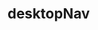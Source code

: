 <!-- generated by markdown-notes-tree -->

# desktopNav

<!-- optional markdown-notes-tree directory description starts here -->

<!-- optional markdown-notes-tree directory description ends here -->

<!-- NOTES FOR ACCESSIBILITY: -->
<!-- https://blog.hubspot.com/website/accessible-drop-down-menus -->

